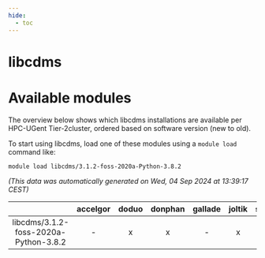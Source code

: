```yaml
---
hide:
  - toc
---
```


libcdms
=======

# Available modules


The overview below shows which libcdms installations are available per HPC-UGent Tier-2cluster, ordered based on software version (new to old).

To start using libcdms, load one of these modules using a `module load` command like:

```shell
module load libcdms/3.1.2-foss-2020a-Python-3.8.2
```

*(This data was automatically generated on Wed, 04 Sep 2024 at 13:39:17 CEST)*  

| |accelgor|doduo|donphan|gallade|joltik|shinx|skitty|
| :---: | :---: | :---: | :---: | :---: | :---: | :---: | :---: |
|libcdms/3.1.2-foss-2020a-Python-3.8.2|-|x|x|-|x|-|x|

